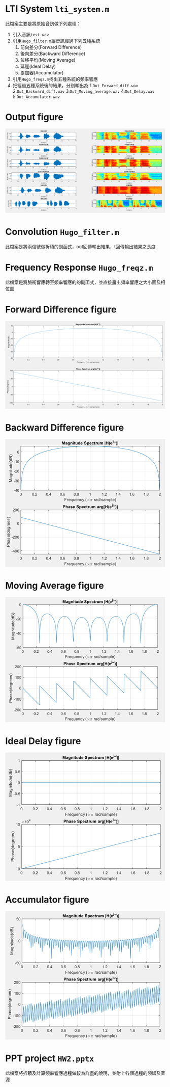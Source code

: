 # LTI System `lti_system.m`

此檔案主要是將原始音訊做下列處理：

1. 引入音訊`test.wav`
2. 引用`Hugo_filter.m`讓音訊經過下列五種系統
	1. 前向差分(Forward Difference)
	2. 後向差分(Backward Difference)
	3. 位移平均(Moving Average)
	4. 延遲(Ideal Delay)
	5. 累加器(Accumulator)
3. 引用`Hugo_freqz.m`找出五種系統的頻率響應
4. 把經過五種系統後的結果，分別輸出為
	1.`Out_Forward_diff.wav`
	2.`Out_Backward_diff.wav`
	3.`Out_Moving_average.wav`
	4.`Out_Delay.wav`
	5.`Out_Accumulator.wav`

# Output figure
![alt_text](https://github.com/t106360145/DSP_HW2/blob/host/Y.PNG)

# Convolution `Hugo_filter.m`

此檔案是將兩信號做折積的副函式，out回傳輸出結果，t回傳輸出結果之長度

# Frequency Response `Hugo_freqz.m`

此檔案是將脈衝響應轉至頻率響應的的副函式，並直接畫出頻率響應之大小圖及相位圖

# Forward Difference figure
![alt_text](https://github.com/t106360145/DSP_HW2/blob/host/h12.PNG)

# Backward Difference figure
![alt_text](https://github.com/t106360145/DSP_HW2/blob/host/hback.PNG)

# Moving Average figure
![alt_text](https://github.com/t106360145/DSP_HW2/blob/host/h32.PNG)

# Ideal Delay figure
![alt_text](https://github.com/t106360145/DSP_HW2/blob/host/hdelay.PNG)

# Accumulator figure
![alt_text](https://github.com/t106360145/DSP_HW2/blob/host/h52.PNG)

# PPT project `HW2.pptx`

此檔案將折積及計算頻率響應過程做較為詳盡的說明，並附上各個過程的頻譜及音源
